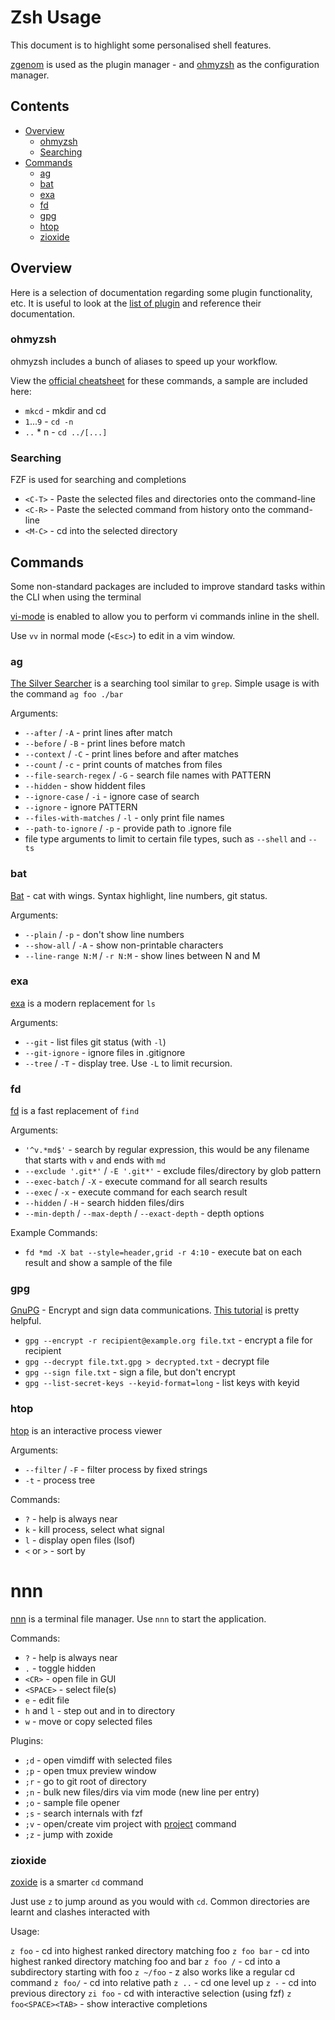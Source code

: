 # Zsh Usage

This document is to highlight some personalised shell features.

[zgenom](https://github.com/jandamm/zgenom) is used as the plugin manager - and [ohmyzsh](https://github.com/ohmyzsh/ohmyzsh/) as the configuration manager.

## Contents

<!-- vim-md-toc format=bullets ignore=^Contents$ -->
* [Overview](#overview)
  * [ohmyzsh](#ohmyzsh)
  * [Searching](#searching)
* [Commands](#commands)
  * [ag](#ag)
  * [bat](#bat)
  * [exa](#exa)
  * [fd](#fd)
  * [gpg](#gpg)
  * [htop](#htop)
  * [zioxide](#zioxide)
<!-- vim-md-toc END -->

## Overview

Here is a selection of documentation regarding some plugin functionality, etc. It is useful to look at the [list of plugin](./.zsh/plugins.zsh) and reference their documentation.

### ohmyzsh

ohmyzsh includes a bunch of aliases to speed up your workflow.

View the [official cheatsheet](https://github.com/ohmyzsh/ohmyzsh/wiki/Cheatsheet) for these commands, a sample are included here:

- `mkcd` - mkdir and cd
- `1`...`9` - `cd -n`
- `..` * n - `cd ../[...]`

### Searching

FZF is used for searching and completions

- `<C-T>` - Paste the selected files and directories onto the command-line
- `<C-R>` - Paste the selected command from history onto the command-line
- `<M-C>` - cd into the selected directory

## Commands

Some non-standard packages are included to improve standard tasks within the CLI when using the terminal

[vi-mode](https://github.com/ohmyzsh/ohmyzsh/tree/master/plugins/vi-mode) is enabled to allow you to perform vi commands inline in the shell.

Use `vv` in normal mode (`<Esc>`) to edit in a vim window.

### ag

[The Silver Searcher](https://github.com/ggreer/the_silver_searcher) is a searching tool similar to `grep`. Simple usage is with the command `ag foo ./bar`

Arguments:

- `--after` / `-A` - print lines after match
- `--before` / `-B` - print lines before match
- `--context` / `-C` - print lines before and after matches
- `--count` / `-c` - print counts of matches from files
- `--file-search-regex` / `-G` - search file names with PATTERN
- `--hidden` - show hiddent files
- `--ignore-case` / `-i` - ignore case of search
- `--ignore` - ignore PATTERN
- `--files-with-matches` / `-l` - only print file names
- `--path-to-ignore` / `-p` - provide path to .ignore file
- file type arguments to limit to certain file types, such as `--shell` and `--ts`

### bat

[Bat](https://github.com/sharkdp/bat) - cat with wings. Syntax highlight, line numbers, git status.

Arguments:

- `--plain` / `-p` - don't show line numbers
- `--show-all` / `-A` - show non-printable characters
- `--line-range N:M` / `-r N:M` - show lines between N and M

### exa

[exa](https://github.com/ogham/exa) is a modern replacement for `ls`

Arguments:

- `--git` - list files git status (with `-l`)
- `--git-ignore` - ignore files in .gitignore
- `--tree` / `-T` - display tree. Use `-L` to limit recursion.

### fd

[fd](https://github.com/sharkdp/fd) is a fast replacement of `find`

Arguments:

- `'^v.*md$'` - search by regular expression, this would be any filename that starts with `v` and ends with `md`
- `--exclude '.git*'` / `-E '.git*'` - exclude files/directory by glob pattern
- `--exec-batch` / `-X` - execute command for all search results
- `--exec` / `-x` - execute command for each search result
- `--hidden` / `-H` - search hidden files/dirs
- `--min-depth` / `--max-depth` / `--exact-depth` - depth options

Example Commands:

- `fd *md -X bat --style=header,grid -r 4:10` - execute bat on each result and show a sample of the file

### gpg

[GnuPG](https://gnupg.org/) - Encrypt and sign data communications. [This tutorial](https://www.devdungeon.com/content/gpg-tutorial) is pretty helpful.


- `gpg --encrypt -r recipient@example.org file.txt` - encrypt a file for recipient
- `gpg --decrypt file.txt.gpg > decrypted.txt` - decrypt file
- `gpg --sign file.txt` - sign a file, but don't encrypt
- `gpg --list-secret-keys --keyid-format=long` - list keys with keyid

### htop

[htop](https://github.com/htop-dev/htop) is an interactive process viewer

Arguments:

- `--filter` / `-F` - filter process by fixed strings
- `-t` - process tree

Commands:

- `?` - help is always near
- `k` - kill process, select what signal
- `l` - display open files (lsof)
- `<` or `>` - sort by

# nnn

[nnn](https://github.com/jarun/nnn) is a terminal file manager. Use `nnn` to start the application.

Commands:

- `?` - help is always near
- `.` - toggle hidden
- `<CR>` - open file in GUI
- `<SPACE>` - select file(s)
- `e` - edit file
- `h` and `l` - step out and in to directory
- `w` - move or copy selected files

Plugins:

- `;d` - open vimdiff with selected files
- `;p` - open tmux preview window
- `;r` - go to git root of directory
- `;n` - bulk new files/dirs via vim mode (new line per entry)
- `;o` - sample file opener
- `;s` - search internals with fzf
- `;v` - open/create vim project with [project](../bin/project) command
- `;z` - jump with zoxide

### zioxide

[zoxide](https://github.com/ajeetdsouza/zoxide) is a smarter `cd` command

Just use `z` to jump around as you would with `cd`. Common directories are learnt and clashes interacted with

Usage:

`z foo` - cd into highest ranked directory matching foo
`z foo bar` - cd into highest ranked directory matching foo and bar
`z foo /` - cd into a subdirectory starting with foo
`z ~/foo` - z also works like a regular cd command
`z foo/` - cd into relative path
`z ..` - cd one level up
`z -` - cd into previous directory
`zi foo` - cd with interactive selection (using fzf)
`z foo<SPACE><TAB>` - show interactive completions
